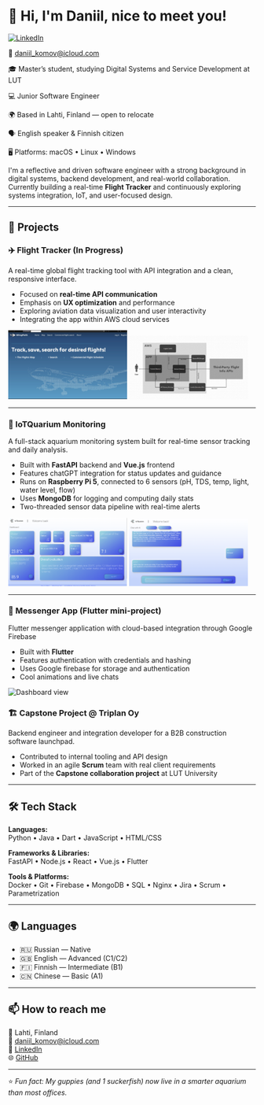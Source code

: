 # 👋 Hi, I'm Daniil, nice to meet you!

<p>
  <a href="https://www.linkedin.com/in/daniilkomov/"><img src="https://img.shields.io/badge/LinkedIn--_.svg?style=social&logo=linkedin" alt="LinkedIn"></a>

 
 
</p>

📧 daniil_komov@icloud.com

🎓 Master’s student, studying Digital Systems and Service Development at LUT 

💻 Junior Software Engineer

🌍 Based in Lahti, Finland — open to relocate  

🗣️ English speaker & Finnish citizen

🖥️ Platforms: macOS • Linux • Windows

I'm a reflective and driven software engineer with a strong background in digital systems, backend development, and real-world collaboration. Currently building a real-time **Flight Tracker** and continuously exploring systems integration, IoT, and user-focused design.

---

## 🚀 Projects

### ✈️ Flight Tracker (In Progress)
A real-time global flight tracking tool with API integration and a clean, responsive interface.

- Focused on **real-time API communication**
- Emphasis on **UX optimization** and performance
- Exploring aviation data visualization and user interactivity
- Integrating the app within AWS cloud services

<p>
 <img src="Main_page.jpg" alt="Dashboard view" width="48%" />

 <img src="Architecture.jpeg" alt="Dashboard view" width="48%" />

</p>




---

### 🐠 IoTQuarium Monitoring
A full-stack aquarium monitoring system built for real-time sensor tracking and daily analysis.

- Built with **FastAPI** backend and **Vue.js** frontend
- Features chatGPT integration for status updates and guidance
- Runs on **Raspberry Pi 5**, connected to 6 sensors (pH, TDS, temp, light, water level, flow)
- Uses **MongoDB** for logging and computing daily stats
- Two-threaded sensor data pipeline with real-time alerts


<p>
 <img src="dashboard_light.png" alt="Dashboard view" width="48%" />

 <img src="chat_light.png" alt="Dashboard view" width="48%" />

 
  
</p>

---

### 💬 Messenger App (Flutter mini-project)
Flutter messenger application with cloud-based integration through Google Firebase

- Built with **Flutter**
- Features authentication with credentials and hashing
- Uses Google firebase for storage and authentication
- Cool animations and live chats


<p>
 <img src="СhatView.png" alt="Dashboard view" width="20%" />

</p>




### 🏗️ Capstone Project @ Triplan Oy
Backend engineer and integration developer for a B2B construction software launchpad.

- Contributed to internal tooling and API design
- Worked in an agile **Scrum** team with real client requirements
- Part of the **Capstone collaboration project** at LUT University

---

## 🛠️ Tech Stack

**Languages:**  
Python • Java • Dart • JavaScript • HTML/CSS

**Frameworks & Libraries:**  
FastAPI • Node.js • React • Vue.js • Flutter

**Tools & Platforms:**  
Docker • Git • Firebase • MongoDB • SQL • Nginx • Jira • Scrum • Parametrization

---

## 🌍 Languages

- 🇷🇺 Russian — Native  
- 🇬🇧 English — Advanced (C1/C2)  
- 🇫🇮 Finnish — Intermediate (B1)  
- 🇨🇳 Chinese — Basic (A1)

---

## 📫 How to reach me

📍 Lahti, Finland  
📧 daniil_komov@icloud.com  
🔗 [LinkedIn](https://linkedin.com/in/daniilkomov)  
🌐 [GitHub](https://github.com/daniilkomov)

---

⭐️ _Fun fact: My guppies (and 1 suckerfish) now live in a smarter aquarium than most offices._

<!-- Optional: Add GitHub Stats or Badges here later -->
